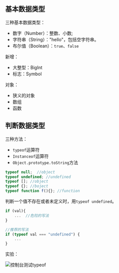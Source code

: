 ## 基本数据类型
三种基本数据类型：
- 数字（Number）：整数、小数;
- 字符串（String）："hello"，包括空字符串。
- 布尔值（Boolean）：`true`、`false`

新增：
- 大整型：BigInt
- 标志：Symbol

对象：
- 狭义的对象
- 数组
- 函数

## 判断数据类型
三种方法：
- `typeof`运算符
- `Instanceof`运算符
- `Object.prototype.toString`方法

```js
typeof null;  //object
typeof undefined; //undefined
typeof []; //object
typeof {}; //boject
typeof function f(){}; //function
```

判断一个值不存在或者未定义时，用`typeof undefined`。
```js
if (val){
	...  //危险的写法
}

//推荐的写法
if (typeof val === "undefined") {
	...
}
```

实验：

![控制台测试typeof](https://picture.mdreame.life/typeof_diff_data.png)